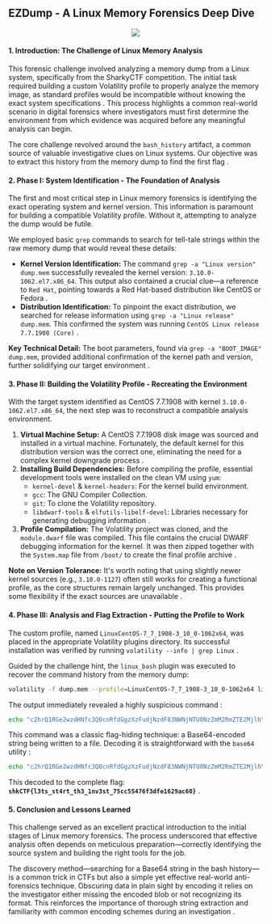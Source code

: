 
## **EZDump - A Linux Memory Forensics Deep Dive**

<p align="center">
  <img src="https://github.com/user-attachments/assets/f2ab90e4-ca2c-4716-97e8-972af04207fa" />
</p>

#### **1. Introduction: The Challenge of Linux Memory Analysis**

This forensic challenge involved analyzing a memory dump from a Linux system, specifically from the SharkyCTF competition. The initial task required building a custom Volatility profile to properly analyze the memory image, as standard profiles would be incompatible without knowing the exact system specifications . This process highlights a common real-world scenario in digital forensics where investigators must first determine the environment from which evidence was acquired before any meaningful analysis can begin.

The core challenge revolved around the `bash_history` artifact, a common source of valuable investigative clues on Linux systems. Our objective was to extract this history from the memory dump to find the first flag .

#### **2. Phase I: System Identification - The Foundation of Analysis**

The first and most critical step in Linux memory forensics is identifying the exact operating system and kernel version. This information is paramount for building a compatible Volatility profile. Without it, attempting to analyze the dump would be futile.

We employed basic `grep` commands to search for tell-tale strings within the raw memory dump that would reveal these details:

*   **Kernel Version Identification:** The command `grep -a "Linux version" dump.mem` successfully revealed the kernel version: `3.10.0-1062.el7.x86_64`. This output also contained a crucial clue—a reference to `Red Hat`, pointing towards a Red Hat-based distribution like CentOS or Fedora .
*   **Distribution Identification:** To pinpoint the exact distribution, we searched for release information using `grep -a "Linux release" dump.mem`. This confirmed the system was running `CentOS Linux release 7.7.1908 (Core)` .

**Key Technical Detail:** The boot parameters, found via `grep -a "BOOT_IMAGE" dump.mem`, provided additional confirmation of the kernel path and version, further solidifying our target environment .

#### **3. Phase II: Building the Volatility Profile - Recreating the Environment**

With the target system identified as CentOS 7.7.1908 with kernel `3.10.0-1062.el7.x86_64`, the next step was to reconstruct a compatible analysis environment.

1.  **Virtual Machine Setup:** A CentOS 7.7.1908 disk image was sourced and installed in a virtual machine. Fortunately, the default kernel for this distribution version was the correct one, eliminating the need for a complex kernel downgrade process .
2.  **Installing Build Dependencies:** Before compiling the profile, essential development tools were installed on the clean VM using `yum`:
    *   `kernel-devel` & `kernel-headers`: For the kernel build environment.
    *   `gcc`: The GNU Compiler Collection.
    *   `git`: To clone the Volatility repository.
    *   `libdwarf-tools` & `elfutils-libelf-devel`: Libraries necessary for generating debugging information .
3.  **Profile Compilation:** The Volatility project was cloned, and the `module.dwarf` file was compiled. This file contains the crucial DWARF debugging information for the kernel. It was then zipped together with the `System.map` file from `/boot/` to create the final profile archive .

**Note on Version Tolerance:** It's worth noting that using slightly newer kernel sources (e.g., `3.10.0-1127`) often still works for creating a functional profile, as the core structures remain largely unchanged. This provides some flexibility if the exact sources are unavailable .

#### **4. Phase III: Analysis and Flag Extraction - Putting the Profile to Work**

The custom profile, named `LinuxCentOS-7_7_1908-3_10_0-1062x64`, was placed in the appropriate Volatility plugins directory. Its successful installation was verified by running `volatility --info | grep Linux` .

Guided by the challenge hint, the `linux_bash` plugin was executed to recover the command history from the memory dump:
```bash
volatility -f dump.mem --profile=LinuxCentOS-7_7_1908-3_10_0-1062x64 linux_bash
```
The output immediately revealed a highly suspicious command :
```bash
echo "c2hrQ1RGe2wzdHNfc3Q0cnRfdGgzXzFudjNzdF83NWNjNTU0NzZmM2RmZTE2MjlhYzYwfQo=" > y0ush0uldr34dth1s.txt
```
This command was a classic flag-hiding technique: a Base64-encoded string being written to a file. Decoding it is straightforward with the `base64` utility :
```bash
echo "c2hrQ1RGe2wzdHNfc3Q0cnRfdGgzXzFudjNzdF83NWNjNTU0NzZmM2RmZTE2MjlhYzYwfQo=" | base64 -d
```
This decoded to the complete flag: **`shkCTF{l3ts_st4rt_th3_1nv3st_75cc55476f3dfe1629ac60}`** .

#### **5. Conclusion and Lessons Learned**

This challenge served as an excellent practical introduction to the initial stages of Linux memory forensics. The process underscored that effective analysis often depends on meticulous preparation—correctly identifying the source system and building the right tools for the job.

The discovery method—searching for a Base64 string in the bash history—is a common trick in CTFs but also a simple yet effective real-world anti-forensics technique. Obscuring data in plain sight by encoding it relies on the investigator either missing the encoded blob or not recognizing its format. This reinforces the importance of thorough string extraction and familiarity with common encoding schemes during an investigation .

